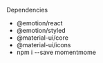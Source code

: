 Dependencies

* @emotion/react
* @emotion/styled
* @material-ui/core
* @material-ui/icons
* npm i --save momentmome
